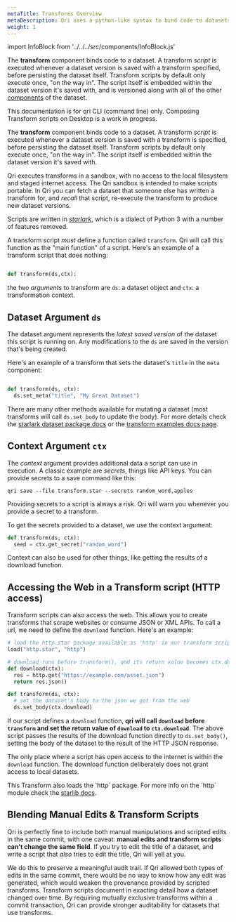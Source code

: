 ```yaml
---
metaTitle: Transforms Overview
metaDescription: Qri uses a python-like syntax to bind code to datasets, allowing for automated updates from external sources or other datasets.
weight: 1
---
```


import InfoBlock from '../../../src/components/InfoBlock.js'

The __transform__ component binds code to a dataset. A transform _script_ is executed whenever a dataset version is saved with a transform specified, before persisting the dataset itself. Transform scripts by default only execute once, "on the way in". The script itself is embedded within the dataset version it's saved with, and is versioned along with all of the other [components](./dataset-components/overview) of the dataset.

<InfoBlock>
  This documentation is for qri CLI (command line) only. Composing Transform scripts on Desktop is a work in progress.
</InfoBlock>

The __transform__ component binds code to a dataset. A transform _script_ is executed whenever a dataset version is saved with a transform is specified, before persisting the dataset itself. Transform scripts by default only execute once, "on the way in". The script itself is embedded within the dataset version it's saved with.

Qri executes transforms in a sandbox, with no access to the local filesystem and staged internet access. The Qri sandbox is intended to make scripts portable. In Qri you can fetch a dataset that someone else has written a transform for, and _recall_ that script, re-execute the transform to produce new dataset versions.

Scripts are written in [_starlark_](https://github.com/bazelbuild/starlark/blob/master/spec.md), which is a dialect of Python 3 with a number of features removed.

A transform script *must* define a function called `transform`. Qri will call this function as the "main function" of a script. Here's an example of a transform script that does nothing:

```python

def transform(ds,ctx):

```

the two _arguments_ to transform are `ds`: a dataset object and `ctx`: a transformation context.

## Dataset Argument `ds`

The dataset argument represents the _latest saved version_ of the dataset this script is running on. Any modifications to the `ds` are saved in the version that's being created.

Here's an example of a transform that sets the dataset's `title` in the `meta` component:

```python

def transform(ds, ctx):
  ds.set_meta("title", "My Great Dataset")
```

There are many other methods available for mutating a dataset (most transforms will call `ds.set_body` to update the body). For more details check the [starlark dataset package docs](./dataset) or the [transform examples docs page](./transforms/examples).

## Context Argument `ctx`

The _context_ argument provides additional data a script can use in execution. A classic example are _secrets_, things like API keys. You can provide secrets to a save command like this:


```
qri save --file transform.star --secrets random_word,apples
```

<InfoBlock type='warning'>
  Providing secrets to a script is always a risk. Qri will warn you whenever you provide a secret to a transform.
</InfoBlock>

To get the secrets provided to a dataset, we use the context argument:

```python
def transform(ds, ctx):
  seed = ctx.get_secret("random_word")
```

Context can also be used for other things, like getting the results of a download function.


## Accessing the Web in a Transform script (HTTP access)

Transform scripts can also access the web. This allows you to create transforms that scrape websites or consume JSON or XML APIs. To call a url, we need to define the `download` function. Here's an example:

```python
# load the http.star package available as 'http' in our transform script
load("http.star", "http")

# download runs before transform(), and its return value becomes ctx.download
def download(ctx):
  res = http.get("https://example.com/asset.json")
  return res.json()

def transform(ds, ctx):
  # set the dataset's body to the json we got from the web
  ds.set_body(ctx.download)
```

If our script defines a `download` function, **qri will call `download` before `transform` and set the return value of `download` to `ctx.download`**. The above script passes the results of the download function directly to `ds.set_body()`, setting the body of the dataset to the result of the HTTP JSON response.

The only place where a script has open access to the internet is within the `download` function. The download function deliberately does not grant access to local datasets.

<InfoBlock>
  This Transform also loads the `http` package. For more info on the `http` module check the <a href='./starlib'>starlib docs</a>.
</InfoBlock>


## Blending Manual Edits & Transform Scripts

Qri is perfectly fine to include both manual manipulations and scripted edits in the same commit, with one caveat: **manual edits and transform scripts can't change the same field**. If you try to edit the title of a dataset, and write a script that _also_ tries to edit the title, Qri will yell at you.

We do this to preserve a meaningful audit trail. If Qri allowed both types of edits in the same commit, there would be no way to know how any edit was generated, which would weaken the provenance provided by scripted transforms. Transform scripts document in exacting detail how a dataset changed over time. By requiring mutually exclusive transforms within a commit transaction, Qri can provide stronger auditability for datasets that use transforms.
